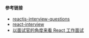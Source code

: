 #### 参考链接

- [reactjs-interview-questions](https://github.com/sudheerj/reactjs-interview-questions)
- [react-interview](https://github.com/Pau1fitz/react-interview/blob/master/zh-cn.md)
- [ 以面试官的角度来看 React 工作面试](https://juejin.im/post/5bca74cfe51d450e9163351b)
